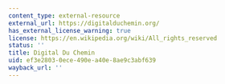 ```yaml
---
content_type: external-resource
external_url: https://digitalduchemin.org/
has_external_license_warning: true
license: https://en.wikipedia.org/wiki/All_rights_reserved
status: ''
title: Digital Du Chemin
uid: ef3e2803-0ece-490e-a40e-8ae9c3abf639
wayback_url: ''
---
```

